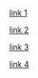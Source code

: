 [link 1](pictures/newdirectory/index.html#L7)

[link 2](pictures/elements.html)

[link 3](src/generic.html)

[link 4](pictures/education.html)


